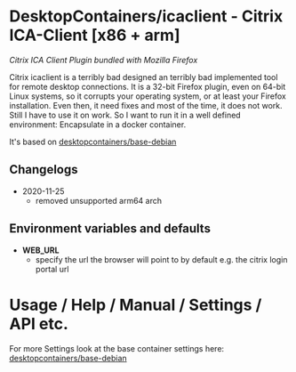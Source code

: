 # DesktopContainers/icaclient - Citrix ICA-Client [x86 + arm]
_Citrix ICA Client Plugin bundled with Mozilla Firefox_

Citrix icaclient is a terribly bad designed an terribly bad
implemented tool for remote desktop connections. It is a 32-bit
Firefox plugin, even on 64-bit Linux systems, so it corrupts your
operating system, or at least your Firefox installation. Even then, it
need fixes and most of the time, it does not work.  Still I have to
use it on work. So I want to run it in a well defined environment:
Encapsulate in a docker container.

It's based on [desktopcontainers/base-debian](https://github.com/DesktopContainers/base-debian)

## Changelogs

* 2020-11-25
    * removed unsupported arm64 arch

## Environment variables and defaults

- __WEB\_URL__
    - specify the url the browser will point to by default e.g. the citrix login portal url

# Usage / Help / Manual / Settings / API etc.

For more Settings look at the base container settings here: [desktopcontainers/base-debian](https://github.com/DesktopContainers/base-debian)